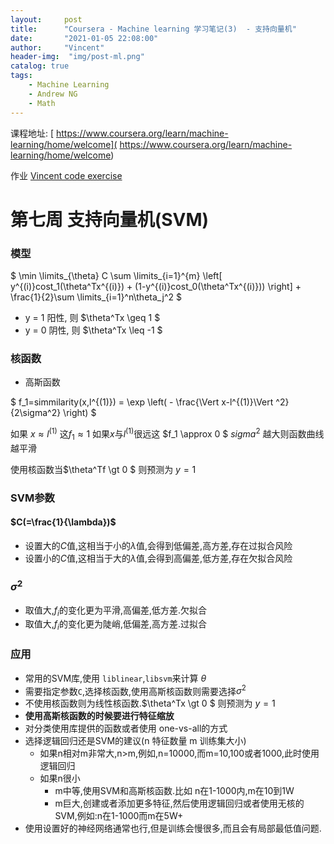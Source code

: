 ```yaml
---
layout:     post
title:      "Coursera - Machine learning 学习笔记(3)  - 支持向量机"
date:       "2021-01-05 22:08:00"
author:     "Vincent"
header-img:  "img/post-ml.png"
catalog: true
tags:
    - Machine Learning
    - Andrew NG
    - Math
---
```


课程地址: [ https://www.coursera.org/learn/machine-learning/home/welcome]( https://www.coursera.org/learn/machine-learning/home/welcome)

作业 [Vincent code exercise](https://github.com/vincentmi/machine-learning-exercise)


# 第七周 支持向量机(SVM)

### 模型

$
\min \limits_{\theta} C \sum \limits_{i=1}^{m} \left[ y^{(i)}cost_1(\theta^Tx^{(i)}) + (1-y^{(i)}cost_0(\theta^Tx^{(i)})) \right] + \frac{1}{2}\sum \limits_{i=1}^n\theta_j^2
$

- y = 1 阳性, 则 $\theta^Tx \geq 1 $
-  y = 0 阴性, 则 $\theta^Tx \leq -1 $


### 核函数

- 高斯函数

$
f_1=simmilarity(x,l^{(1)}) = \exp \left( - \frac{\Vert x-l^{(1)}\Vert ^2}{2\sigma^2} \right)
$

如果 $x\approx l^{(1)}$ 这$f_1 \approx 1$ 
如果$x$与$l^{(1)}$很远这 $f_1 \approx 0 $ 
$sigma^2$ 越大则函数曲线越平滑

使用核函数当$\theta^Tf \gt 0 $ 则预测为 $y=1$

### SVM参数

#### $C(=\frac{1}{\lambda})$

- 设置大的$C$值,这相当于小的$\lambda$值,会得到低偏差,高方差,存在过拟合风险
- 设置小的$C$值,这相当于大的$\lambda$值,会得到高偏差,低方差,存在欠拟合风险 

### $\sigma^2$ 
 
 - 取值大,$f_i$的变化更为平滑,高偏差,低方差.欠拟合
 - 取值大,$f_i$的变化更为陡峭,低偏差,高方差.过拟合

### 应用

- 常用的SVM库,使用 ```liblinear```,```libsvm```来计算 $\theta$
- 需要指定参数```C```,选择核函数,使用高斯核函数则需要选择$\sigma^2$
- 不使用核函数则为线性核函数.$\theta^Tx \gt 0 $ 则预测为 $y=1$
- **使用高斯核函数的时候要进行特征缩放**
- 对分类使用库提供的函数或者使用 one-vs-all的方式
- 选择逻辑回归还是SVM的建议(n 特征数量 m 训练集大小)
    -  如果n相对m非常大,n>m,例如,n=10000,而m=10,100或者1000,此时使用逻辑回归
    -  如果n很小
        - m中等,使用SVM和高斯核函数.比如 n在1-1000内,m在10到1W
        - m巨大,创建或者添加更多特征,然后使用逻辑回归或者使用无核的SVM,例如:n在1-1000而m在5W+
- 使用设置好的神经网络通常也行,但是训练会慢很多,而且会有局部最低值问题.

   
